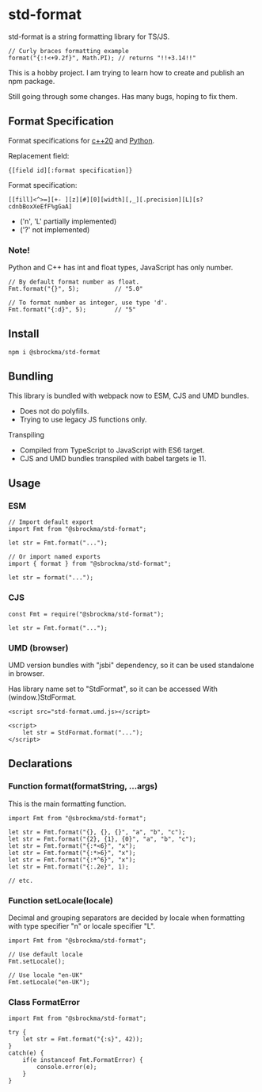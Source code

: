 # std-format

std-format is a string formatting library for TS/JS.

    // Curly braces formatting example
    format("{:!<+9.2f}", Math.PI); // returns "!!+3.14!!"

This is a hobby project. I am trying to learn how to create and publish an npm package. 

Still going through some changes. Has many bugs, hoping to fix them.

## Format Specification

Format specifications for
[c++20](https://en.cppreference.com/w/cpp/utility/format/spec) and
[Python](https://docs.python.org/3/library/string.html#formatspec).

Replacement field:
    
    {[field id][:format specification]}

Format specification:
    
    [[fill]<^>=][+- ][z][#][0][width][,_][.precision][L][s?cdnbBoxXeEfF%gGaA]

- ('n', 'L' partially implemented)
- ('?' not implemented)

### Note!
Python and C++ has int and float types, JavaScript has only number.

    // By default format number as float.
    Fmt.format("{}", 5);          // "5.0"

    // To format number as integer, use type 'd'.
    Fmt.format("{:d}", 5);        // "5"

## Install

    npm i @sbrockma/std-format

## Bundling

This library is bundled with webpack now to ESM, CJS and UMD bundles.

- Does not do polyfills.
- Trying to use legacy JS functions only.

Transpiling
- Compiled from TypeScript to JavaScript with ES6 target.
- CJS and UMD bundles transpiled with babel targets ie 11.

## Usage

### ESM
    // Import default export
    import Fmt from "@sbrockma/std-format";

    let str = Fmt.format("...");

    // Or import named exports
    import { format } from "@sbrockma/std-format";

    let str = format("...");

### CJS
    const Fmt = require("@sbrockma/std-format");
    
    let str = Fmt.format("...");

### UMD (browser)
UMD version bundles with "jsbi" dependency, so it can be used standalone in browser.

Has library name set to "StdFormat", so it can be accessed With (window.)StdFormat.

    <script src="std-format.umd.js></script>
    
    <script>
        let str = StdFormat.format("...");
    </script>

## Declarations

### Function format(formatString, ...args)

This is the main formatting function.

    import Fmt from "@sbrockma/std-format";

    let str = Fmt.format("{}, {}, {}", "a", "b", "c");
    let str = Fmt.format("{2}, {1}, {0}", "a", "b", "c");
    let str = Fmt.format("{:*<6}", "x");
    let str = Fmt.format("{:*>6}", "x");
    let str = Fmt.format("{:*^6}", "x");
    let str = Fmt.format("{:.2e}", 1);

    // etc.

### Function setLocale(locale)

Decimal and grouping separators are decided by locale when formatting with type specifier "n" or locale specifier "L".

    import Fmt from "@sbrockma/std-format";

    // Use default locale
    Fmt.setLocale();

    // Use locale "en-UK"
    Fmt.setLocale("en-UK");

### Class FormatError

    import Fmt from "@sbrockma/std-format";

    try {
        let str = Fmt.format("{:s}", 42));
    } 
    catch(e) {
        if(e instanceof Fmt.FormatError) {
            console.error(e);
        }
    }
